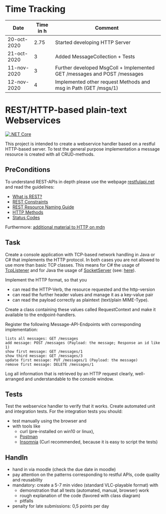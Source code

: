 # Time Tracking
| Date  | Time in h | Comment |
| ------------- | ------------- | ------------- |
| 20-oct-2020 | 2.75 | Started developing HTTP Server |
| 21-oct-2020 | 3 | Added MessageCollection + Tests |
| 11-nov-2020 | 3 | Further developed MsgColl + Implemented GET /messages and POST /messages |
| 12-nov-2020 | 4 | Implemented other request Methods and msg in Path (GET /msgs/1) |


# REST/HTTP-based plain-text Webservices
[![.NET Core](https://github.com/cellularegg/swe-http-webservice/workflows/.NET%20Core/badge.svg)](https://github.com/cellularegg/swe-http-webservice/actions?query=workflow%3A%22.NET+Core%22)

This project is intended to create a webservice handler based on a restful HTTP-based
server. To test the general purpose implementation a message resource is created with
all CRUD-methods.

## PreConditions

To understand REST-APIs in depth please use the webpage [restfulapi.net](https://restfulapi.net/) and read the
guidelines:

- [What is REST?](https://restfulapi.net/)
- [REST Constraints](https://restfulapi.net/rest-architectural-constraints/)
- [REST Resource Naming Guide](https://restfulapi.net/resource-naming/)
- [HTTP Methods](https://restfulapi.net/http-methods/)
- [Status Codes](https://restfulapi.net/http-status-codes/)

Furthermore: [additional material to HTTP on mdn](https://developer.mozilla.org/en-US/docs/Web/HTTP/Overview)

## Task

Create a console application with TCP-based network handling in Java or C# that
implements the HTTP protocol. In both cases you are not allowed to use more than basic
TCP classes. This means for C# the usage of [TcpListener](https://docs.microsoft.com/en-us/dotnet/api/system.net.sockets.tcplistener?view=netcore-3.1) and for Java the usage of
[SocketServer](https://docs.oracle.com/javase/7/docs/api/java/net/ServerSocket.html) (see: [here](https://docs.oracle.com/javase/tutorial/networking/sockets/clientServer.html)).

Implement the HTTP format, so that you

- can read the HTTP-Verb, the resource requested and the http-version
- can read the further header values and manage it as a key-value pair
- can read the payload correctly as plaintext (text/plain MIME-Type).

Create a class containing these values called RequestContext and make it available to
the endpoint-handlers.

Register the following Message-API-Endpoints with corresponding implementation:

```
lists all messages: GET /messages
add message: POST /messages (Payload: the message; Response an id like
1)
show first message: GET /messages/1
show third message: GET /messages/3
update first message: PUT /messages/1 (Payload: the message)
remove first message: DELETE /messages/1
```

Log all information that is retrieved by an HTTP request clearly, well-arranged and
understandable to the console window.

## Tests

Test the webservice handler to verify that it works. Create automated unit and
integration tests.
For the integration tests you should:
- test manually using the browser and
- with tools like
  - curl (pre-installed on win10 or linux),
  - [Postman](https://www.postman.com/)
  - [Insomnia](https://insomnia.rest/)
(Curl recommended, because it is easy to script the tests)

## HandIn

- hand in via moodle (check the due date in moodle)
- pay attention on the patterns corresponding to restful APIs, code quality and
  <hint>reusability</hint>
- mandatory: create a 5-7 min video (standard VLC-playable format) with
  - demonstration that all tests (automated, manual, browser) work
  - rough explanation of the code (favored with class diagram)
  - pitfalls
- penalty for late submissions: 0,5 points per day

